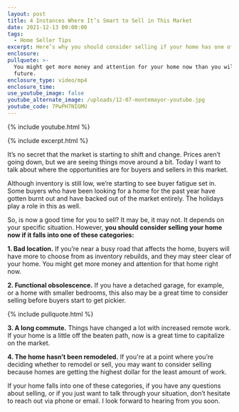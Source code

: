 ```yaml
---
layout: post
title: 4 Instances Where It’s Smart to Sell in This Market
date: 2021-12-13 00:00:00
tags:
  - Home Seller Tips
excerpt: Here’s why you should consider selling if your home has one of these traits.
enclosure:
pullquote: >-
  You might get more money and attention for your home now than you will in the
  future.
enclosure_type: video/mp4
enclosure_time:
use_youtube_image: false
youtube_alternate_image: /uploads/12-07-montemayor-youtube.jpg
youtube_code: 7PwPH7NIGMU
---
```

{% include youtube.html %}

{% include excerpt.html %}

It’s no secret that the market is starting to shift and change. Prices aren’t going down, but we are seeing things move around a bit. Today I want to talk about where the opportunities are for buyers and sellers in this market.

Although inventory is still low, we’re starting to see buyer fatigue set in. Some buyers who have been looking for a home for the past year have gotten burnt out and have backed out of the market entirely. The holidays play a role in this as well.

So, is now a good time for you to sell? It may be, it may not. It depends on your specific situation. However, **you should consider selling your home now if it falls into one of these categories:**

**1\. Bad location.** If you’re near a busy road that affects the home, buyers will have more to choose from as inventory rebuilds, and they may steer clear of your home. You might get more money and attention for that home right now.

**2\. Functional obsolescence.** If you have a detached garage, for example, or a home with smaller bedrooms, this also may be a great time to consider selling before buyers start to get pickier.

{% include pullquote.html %}

**3\. A long commute.** Things have changed a lot with increased remote work. If your home is a little off the beaten path, now is a great time to capitalize on the market.

**4\. The home hasn’t been remodeled.** If you're at a point where you’re deciding whether to remodel or sell, you may want to consider selling because homes are getting the highest dollar for the least amount of work.

If your home falls into one of these categories, if you have any questions about selling, or if you just want to talk through your situation, don’t hesitate to reach out via phone or email. I look forward to hearing from you soon.
